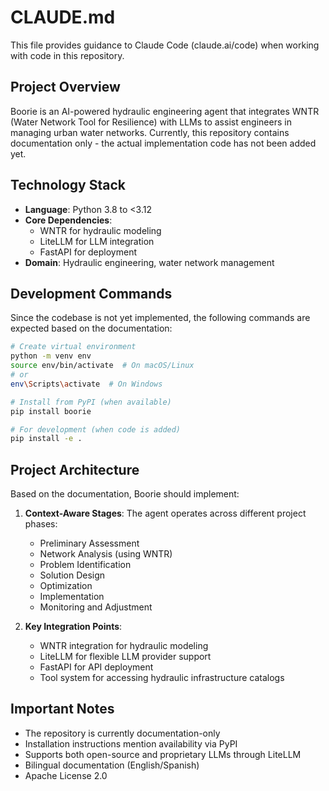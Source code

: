 # CLAUDE.md

This file provides guidance to Claude Code (claude.ai/code) when working with code in this repository.

## Project Overview

Boorie is an AI-powered hydraulic engineering agent that integrates WNTR (Water Network Tool for Resilience) with LLMs to assist engineers in managing urban water networks. Currently, this repository contains documentation only - the actual implementation code has not been added yet.

## Technology Stack

- **Language**: Python 3.8 to <3.12
- **Core Dependencies**: 
  - WNTR for hydraulic modeling
  - LiteLLM for LLM integration
  - FastAPI for deployment
- **Domain**: Hydraulic engineering, water network management

## Development Commands

Since the codebase is not yet implemented, the following commands are expected based on the documentation:

```bash
# Create virtual environment
python -m venv env
source env/bin/activate  # On macOS/Linux
# or
env\Scripts\activate  # On Windows

# Install from PyPI (when available)
pip install boorie

# For development (when code is added)
pip install -e .
```

## Project Architecture

Based on the documentation, Boorie should implement:

1. **Context-Aware Stages**: The agent operates across different project phases:
   - Preliminary Assessment
   - Network Analysis (using WNTR)
   - Problem Identification
   - Solution Design
   - Optimization
   - Implementation
   - Monitoring and Adjustment

2. **Key Integration Points**:
   - WNTR integration for hydraulic modeling
   - LiteLLM for flexible LLM provider support
   - FastAPI for API deployment
   - Tool system for accessing hydraulic infrastructure catalogs

## Important Notes

- The repository is currently documentation-only
- Installation instructions mention availability via PyPI
- Supports both open-source and proprietary LLMs through LiteLLM
- Bilingual documentation (English/Spanish)
- Apache License 2.0